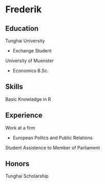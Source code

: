 # Frederik 

## Education
Tunghai University
- Exchange Student 

University of Muenster
-  Economics B.Sc.



## Skills
Basic Knowladge in R
## Experience 
Work at a firm
- European Politcs and Public Relations

Student Assistence to Member of Parliament 

## Honors
Tunghai Scholarship  